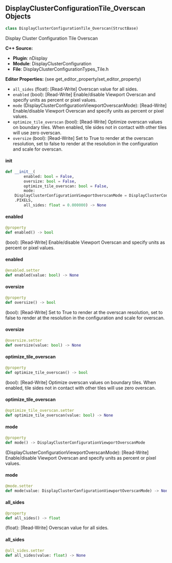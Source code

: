 ## DisplayClusterConfigurationTile_Overscan Objects

```python
class DisplayClusterConfigurationTile_Overscan(StructBase)
```

Display Cluster Configuration Tile Overscan

**C++ Source:**

- **Plugin**: nDisplay
- **Module**: DisplayClusterConfiguration
- **File**: DisplayClusterConfigurationTypes_Tile.h

**Editor Properties:** (see get_editor_property/set_editor_property)

- ``all_sides`` (float):  [Read-Write] Overscan value for all sides.
- ``enabled`` (bool):  [Read-Write] Enable/disable Viewport Overscan and specify units as percent or pixel values.
- ``mode`` (DisplayClusterConfigurationViewportOverscanMode):  [Read-Write] Enable/disable Viewport Overscan and specify units as percent or pixel values.
- ``optimize_tile_overscan`` (bool):  [Read-Write] Optimize overscan values on boundary tiles.
  When enabled, tile sides not in contact with other tiles will use zero overscan.
- ``oversize`` (bool):  [Read-Write] Set to True to render at the overscan resolution, set to false to render at the resolution in the configuration and scale for overscan.

<a id="unreal.DisplayClusterConfigurationTile_Overscan.__init__"></a>

#### __init__

```python
def __init__(
        enabled: bool = False,
        oversize: bool = False,
        optimize_tile_overscan: bool = False,
        mode:
    DisplayClusterConfigurationViewportOverscanMode = DisplayClusterConfigurationViewportOverscanMode
    .PIXELS,
        all_sides: float = 0.000000) -> None
```

<a id="unreal.DisplayClusterConfigurationTile_Overscan.enabled"></a>

#### enabled

```python
@property
def enabled() -> bool
```

(bool):  [Read-Write] Enable/disable Viewport Overscan and specify units as percent or pixel values.

<a id="unreal.DisplayClusterConfigurationTile_Overscan.enabled"></a>

#### enabled

```python
@enabled.setter
def enabled(value: bool) -> None
```

<a id="unreal.DisplayClusterConfigurationTile_Overscan.oversize"></a>

#### oversize

```python
@property
def oversize() -> bool
```

(bool):  [Read-Write] Set to True to render at the overscan resolution, set to false to render at the resolution in the configuration and scale for overscan.

<a id="unreal.DisplayClusterConfigurationTile_Overscan.oversize"></a>

#### oversize

```python
@oversize.setter
def oversize(value: bool) -> None
```

<a id="unreal.DisplayClusterConfigurationTile_Overscan.optimize_tile_overscan"></a>

#### optimize_tile_overscan

```python
@property
def optimize_tile_overscan() -> bool
```

(bool):  [Read-Write] Optimize overscan values on boundary tiles.
When enabled, tile sides not in contact with other tiles will use zero overscan.

<a id="unreal.DisplayClusterConfigurationTile_Overscan.optimize_tile_overscan"></a>

#### optimize_tile_overscan

```python
@optimize_tile_overscan.setter
def optimize_tile_overscan(value: bool) -> None
```

<a id="unreal.DisplayClusterConfigurationTile_Overscan.mode"></a>

#### mode

```python
@property
def mode() -> DisplayClusterConfigurationViewportOverscanMode
```

(DisplayClusterConfigurationViewportOverscanMode):  [Read-Write] Enable/disable Viewport Overscan and specify units as percent or pixel values.

<a id="unreal.DisplayClusterConfigurationTile_Overscan.mode"></a>

#### mode

```python
@mode.setter
def mode(value: DisplayClusterConfigurationViewportOverscanMode) -> None
```

<a id="unreal.DisplayClusterConfigurationTile_Overscan.all_sides"></a>

#### all_sides

```python
@property
def all_sides() -> float
```

(float):  [Read-Write] Overscan value for all sides.

<a id="unreal.DisplayClusterConfigurationTile_Overscan.all_sides"></a>

#### all_sides

```python
@all_sides.setter
def all_sides(value: float) -> None
```

<a id="unreal.DisplayClusterConfigurationMediaOutput"></a>